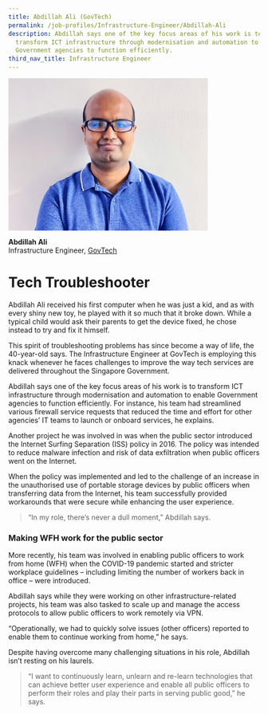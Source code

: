 ```yaml
---
title: Abdillah Ali (GovTech)
permalink: /job-profiles/Infrastructure-Engineer/Abdillah-Ali
description: Abdillah says one of the key focus areas of his work is to
  transform ICT infrastructure through modernisation and automation to enable
  Government agencies to function efficiently.
third_nav_title: Infrastructure Engineer
---
```

<img src="/images/People/chandrasehar-l.jpg" alt="Chandrasehar S/O Rajaseharan" style="width:400px;" align="left">
<br clear="left">

**Abdillah Ali**<br>
Infrastructure Engineer, [GovTech](https://www.tech.gov.sg/)

# Tech Troubleshooter

Abdillah Ali received his first computer when he was just a kid, and as with every shiny new toy, he played with it so much that it broke down. While a typical child would ask their parents to get the device fixed, he chose instead to try and fix it himself. 

This spirit of troubleshooting problems has since become a way of life, the 40-year-old says. The Infrastructure Engineer at GovTech is employing this knack whenever he faces challenges to improve the way tech services are delivered throughout the Singapore Government.  

Abdillah says one of the key focus areas of his work is to transform ICT infrastructure through modernisation and automation to enable Government agencies to function efficiently. For instance, his team had streamlined various firewall service requests that reduced the time and effort for other agencies’ IT teams to launch or onboard services, he explains. 

Another project he was involved in was when the public sector introduced the Internet Surfing Separation (ISS) policy in 2016. The policy was intended to reduce malware infection and risk of data exfiltration when public officers went on the Internet. 

When the policy was implemented and led to the challenge of an increase in the unauthorised use of portable storage devices by public officers when transferring data from the Internet, his team successfully provided workarounds that were secure while enhancing the user experience.

> “In my role, there’s never a dull moment,” Abdillah says. 

### Making WFH work for the public sector

More recently, his team was involved in enabling public officers to work from home (WFH) when the COVID-19 pandemic started and stricter workplace guidelines – including limiting the number of workers back in office – were introduced. 

Abdillah says while they were working on other infrastructure-related projects, his team was also tasked to scale up and manage the access protocols to allow public officers to work remotely via VPN. 

“Operationally, we had to quickly solve issues (other officers) reported to enable them to continue working from home,” he says. 

Despite having overcome many challenging situations in his role, Abdillah isn’t resting on his laurels.

> “I want to continuously learn, unlearn and re-learn technologies that can achieve better user experience and enable all public officers to perform their roles and play their parts in serving public good,” he says. 
